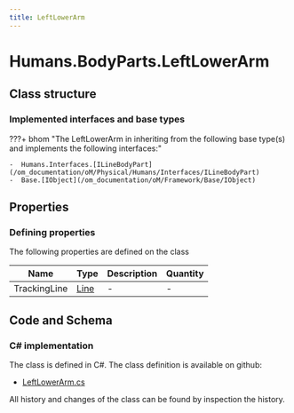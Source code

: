 ```yaml
---
title: LeftLowerArm
---
```


# Humans.BodyParts.LeftLowerArm



## Class structure

### Implemented interfaces and base types

???+ bhom "The LeftLowerArm in inheriting from the following base type(s) and implements the following interfaces:"

    -  Humans.Interfaces.[ILineBodyPart](/om_documentation/oM/Physical/Humans/Interfaces/ILineBodyPart)
    -  Base.[IObject](/om_documentation/oM/Framework/Base/IObject)


## Properties



### Defining properties

The following properties are defined on the class

| Name             | Type             | Description      | Quantity         |
|------------------|------------------|------------------|------------------|
| TrackingLine | [Line](/om_documentation/oM/Dimensional/Geometry/Line) | - | - |


## Code and Schema

### C# implementation

The class is defined in C#. The class definition is available on github:

- [LeftLowerArm.cs](https://github.com/BHoM/BHoM/blob/develop/Humans_oM/BodyParts\LeftLowerArm.cs)

All history and changes of the class can be found by inspection the history.
